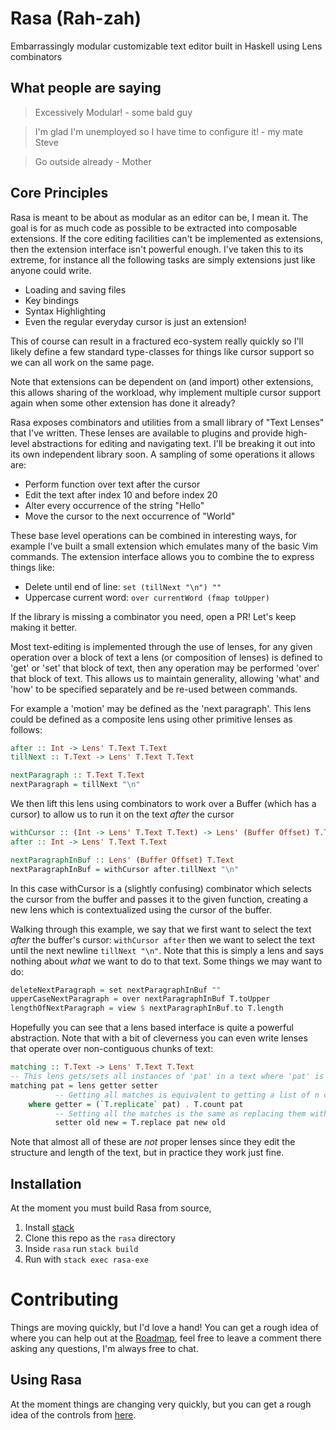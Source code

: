 Rasa (Rah-zah)
==============

Embarrassingly modular customizable text editor built in Haskell using Lens
combinators

What people are saying
----------------------

> Excessively Modular! - some bald guy

> I'm glad I'm unemployed so I have time to configure it! - my mate Steve

> Go outside already - Mother

Core Principles
---------------

Rasa is meant to be about as modular as an editor can be, I mean it. The goal
is for as much code as possible to be extracted into composable extensions. If
the core editing facilities can't be implemented as extensions, then the
extension interface isn't powerful enough. I've taken this to its extreme, for
instance all the following tasks are simply extensions just like anyone could
write.

- Loading and saving files 
- Key bindings
- Syntax Highlighting
- Even the regular everyday cursor is just an extension!

This of course can result in a fractured eco-system really quickly so I'll
likely define a few standard type-classes for things like cursor support so we
can all work on the same page.

Note that extensions can be dependent on (and import) other extensions, this
allows sharing of the workload, why implement multiple cursor support again
when some other extension has done it already?

Rasa exposes combinators and utilities from a small library of "Text Lenses"
that I've written. These lenses are available to plugins and provide high-level
abstractions for editing and navigating text. I'll be breaking it out into its
own independent library soon. A sampling of some operations it allows are:

- Perform function over text after the cursor
- Edit the text after index 10 and before index 20
- Alter every occurrence of the string "Hello"
- Move the cursor to the next occurrence of "World"

These base level operations can be combined in interesting ways, for example I've
built a small extension which emulates many of the basic Vim commands. The
extension interface allows you to combine the to express things like:

- Delete until end of line: `set (tillNext "\n") ""`
- Uppercase current word: `over currentWord (fmap toUpper)`

If the library is missing a combinator you need, open a PR! Let's keep making
it better.

Most text-editing is implemented through the use of lenses, for any given
operation over a block of text a lens (or composition of lenses) is defined to
'get' or 'set' that block of text, then any operation may be performed 'over'
that block of text. This allows us to maintain generality, allowing 'what' and
'how' to be specified separately and be re-used between commands.

For example a 'motion' may be defined as the 'next paragraph'. This lens could be defined as a composite lens using
other primitive lenses as follows:

```haskell
after :: Int -> Lens' T.Text T.Text
tillNext :: T.Text -> Lens' T.Text T.Text

nextParagraph :: T.Text T.Text
nextParagraph = tillNext "\n"
```

We then lift this lens using combinators to work over a Buffer (which has a cursor) to allow us to run it on the
text *after* the cursor

```haskell
withCursor :: (Int -> Lens' T.Text T.Text) -> Lens' (Buffer Offset) T.Text
after :: Int -> Lens' T.Text T.Text

nextParagraphInBuf :: Lens' (Buffer Offset) T.Text
nextParagraphInBuf = withCursor after.tillNext "\n"
```

In this case withCursor is a (slightly confusing) combinator which selects the cursor from the buffer and passes it to
the given function, creating a new lens which is contextualized using the cursor of the buffer.

Walking through this example, we say that we first want to select the text *after* the buffer's cursor: `withCursor
after` then we want to select the text until the next newline `tillNext "\n"`. Note that this is simply a lens and says
nothing about *what* we want to do to that text. Some things we may want to do:

```haskell
deleteNextParagraph = set nextParagraphInBuf ""
upperCaseNextParagraph = over nextParagraphInBuf T.toUpper
lengthOfNextParagraph = view $ nextParagraphInBuf.to T.length
```

Hopefully you can see that a lens based interface is quite a powerful abstraction. Note that with a bit of cleverness
you can even write lenses that operate over non-contiguous chunks of text:

```haskell
matching :: T.Text -> Lens' T.Text T.Text
-- This lens gets/sets all instances of 'pat' in a text where 'pat' is a Text.
matching pat = lens getter setter
          -- Getting all matches is equivalent to getting a list of n copies where n is the number of matches
    where getter = (`T.replicate` pat) . T.count pat
          -- Setting all the matches is the same as replacing them with the new value
          setter old new = T.replace pat new old
```

Note that almost all of these are *not* proper lenses since they edit the structure and length of the text, but in
practice they work just fine.


Installation
------------

At the moment you must build Rasa from source, 

1. Install [stack](https://docs.haskellstack.org/en/stable/README/)
2. Clone this repo as the `rasa` directory
3. Inside `rasa` run `stack build`
4. Run with `stack exec rasa-exe`

Contributing
============

Things are moving quickly, but I'd love a hand! You can get a rough idea of where
you can help out at the [Roadmap](https://github.com/ChrisPenner/rasa/issues/2), feel free to leave a comment there
asking any questions, I'm always free to chat.

Using Rasa
----------

At the moment things are changing very quickly, but you can get a rough idea of
the controls from
[here](https://github.com/ChrisPenner/rasa/blob/master/src/Directives.hs).
